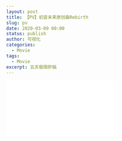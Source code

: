 ```yaml
---
layout: post
title: 【PV】初音未来原创曲Rebirth
slug: pv
date: 2020-03-09 00:00
status: publish
author: 可视化
categories: 
  - Movie
tags:
  - Movie
excerpt: 五天极限肝稿
---
```



<iframe src="//player.bilibili.com/player.html?aid=94716045&cid=161687695&page=1" scrolling="no" border="0" frameborder="no" framespacing="0" allowfullscreen="true"> </iframe>
